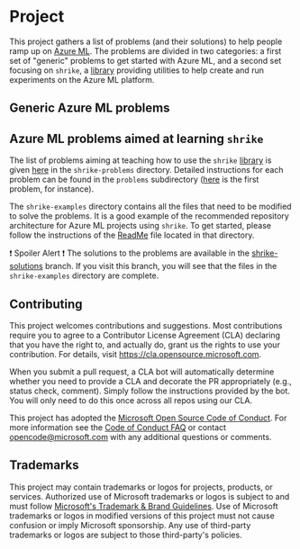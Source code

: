 # Project

This project gathers a list of problems (and their solutions) to help people ramp up on [Azure ML](https://azure.microsoft.com/en-us/services/machine-learning/).
The problems are
divided in two categories: a first set of "generic" problems to get started with Azure ML, and a second set focusing on `shrike`, a [library](https://github.com/Azure/shrike) providing utilities to help create and run experiments on the Azure ML platform. 

## Generic Azure ML problems

## Azure ML problems aimed at learning `shrike`

The list of problems aiming at teaching how to use the `shrike` [library](https://github.com/Azure/shrike)
is given [here](./shrike-problems/shrike-problem-set.md) in the `shrike-problems` directory.
Detailed instructions for each problem can be found in the `problems` subdirectory
([here](./shrike-problems/problems/pipelines-01.md) is the first problem, for instance).

The `shrike-examples` directory contains all the files that need to be modified to solve the problems.
It is a good example of the recommended repository architecture for Azure ML projects using `shrike`.
To get started, please follow the instructions of the [ReadMe](./shrike-examples/ReadMe.md) file located in that directory.

:exclamation: Spoiler Alert :exclamation: The solutions to the problems are available in the [shrike-solutions](https://github.com/Azure/azure-ml-problem-sets/tree/shrike-solutions)
branch. If you visit this branch, you will see that the files in the `shrike-examples` directory are complete.

## Contributing

This project welcomes contributions and suggestions.  Most contributions require you to agree to a
Contributor License Agreement (CLA) declaring that you have the right to, and actually do, grant us
the rights to use your contribution. For details, visit https://cla.opensource.microsoft.com.

When you submit a pull request, a CLA bot will automatically determine whether you need to provide
a CLA and decorate the PR appropriately (e.g., status check, comment). Simply follow the instructions
provided by the bot. You will only need to do this once across all repos using our CLA.

This project has adopted the [Microsoft Open Source Code of Conduct](https://opensource.microsoft.com/codeofconduct/).
For more information see the [Code of Conduct FAQ](https://opensource.microsoft.com/codeofconduct/faq/) or
contact [opencode@microsoft.com](mailto:opencode@microsoft.com) with any additional questions or comments.

## Trademarks

This project may contain trademarks or logos for projects, products, or services. Authorized use of Microsoft 
trademarks or logos is subject to and must follow 
[Microsoft's Trademark & Brand Guidelines](https://www.microsoft.com/en-us/legal/intellectualproperty/trademarks/usage/general).
Use of Microsoft trademarks or logos in modified versions of this project must not cause confusion or imply Microsoft sponsorship.
Any use of third-party trademarks or logos are subject to those third-party's policies.
